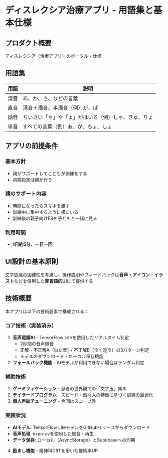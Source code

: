 # ディスレクシア治療アプリ - 用語集と基本仕様

## プロダクト概要
ディスレクシア（治療アプリ）のポータル・仕様

## 用語集

| 用語 | 説明 |
|------|------|
| 清音 | あ、か、さ、などの言葉 |
| 直音 | 清音＋濁音、半濁音（例）が、ぱ |
| 拗音 | ちいさい「ゃ」や「ょ」がはいる（例）しゃ、きゅ、りょ |
| 単音 | すべての言葉（例）あ、が、ちょ、しょ |

## アプリの前提条件

### 基本方針
- 親がサポートしてこどもが訓練をする
- 初期設定は親が行う

### 親のサポート内容
- 時間になったらスマホを渡す
- 訓練中に集中するように横にいる
- 訓練後の親子向けFBを子どもと一緒に見る

### 利用時間
- **1日約5分、一日一回**

## UI設計の基本原則
文字認識の困難性を考慮し、操作説明やフィードバックは**音声・アイコン・イラスト**などを併用した**非言語的UI**にて提供する

## 技術概要
本アプリは以下の技術要素で構成される：

### コア技術（実装済み）
1. **音声認識AI** - TensorFlow Liteを使用したリアルタイム判定
   - 2秒間の音声録音
   - 正解・不正解A（似た音）・不正解B（全く違う）の3パターン判定
   - モデルのダウンロード・ローカル保存機能
2. **フォールバック機能** - AIモデルが利用できない場合はランダム判定

### 補助技術
1. **ゲーミフィケーション** - 忍者の世界観での「文字玉」集め
2. **テイラードプログラム** - スピード・個々人の特徴に基づく訓練の最適化
3. **個人声紋チューニング** - 今回はスコープ外

### 実装状況
- **AIモデル**: TensorFlow LiteモデルをGitHubリリースからダウンロード
- **音声処理**: expo-avを使用した録音・再生
- **データ保存**: ローカル（AsyncStorage）とSupabaseへの同期
4. **励まし機能** - 精神科CBTを用いた継続率UP